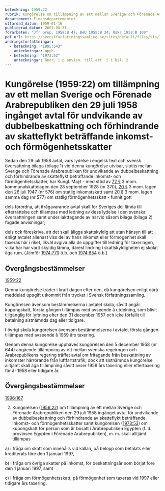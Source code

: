```yaml
---
beteckning: 1959:22
rubrik: Kungörelse om tillämpning av ett mellan Sverige och Förenade Arabrepubliken den 29 juli 1958 ingånget avtal för undvikande av dubbelbeskattning och förhindrande av skatteflykt beträffande inkomst- och förmögenhetsskatter
departement: Finansdepartementet
utfardad_datum: 1959-01-16
publicerad_datum: 2007-08-31
forarbeten: "Jfr prop. 1958:B 47; BeU 1958:B 24; Rskr 1958:B 109"
pdf_url: https://svenskforfattningssamling.se/sites/default/files/sfs/1959-01/SFS1959-22.pdf
andringsforfattningar:
  - beteckning: "1995:543"
    anteckningar: upph.
  - beteckning: "1973:52"
    anteckningar: ändr. 1 p anvisn. till art. 5 i bil. 2
---
```


# Kungörelse (1959:22) om tillämpning av ett mellan Sverige och Förenade Arabrepubliken den 29 juli 1958 ingånget avtal för undvikande av dubbelbeskattning och förhindrande av skatteflykt beträffande inkomst- och förmögenhetsskatter

Sedan den 29 juli 1958 avtal, vars lydelse i engelsk text och svensk översättning bilaga (bilaga 1) vid denna kungörelse utvisar, slutits mellan Sverige och Förenade Arabrepubliken för undvikande av dubbelbeskattning och förhindrande av skatteflykt beträffande inkomst- och förmögenhetsskatter, har Kungl. Maj:t - med stöd av [72 §](#72) 3 mom. kommunalskattelagen den 28 september 1928 (nr 370), [20 §](#20) 3 mom. lagen den 26 juli 1947 (nr 576) om statlig inkomstskatt samt [20 §](#20) 3 mom. lagen samma dag (nr 577) om statlig förmögenhetsskatt - funnit gott

dels förordna, att ifrågavarande avtal skall för Sveriges del lända till efterrättelse och tillämpas med ledning av dess lydelse i den svenska översättningen samt under iakttagande av härvid såsom bilaga (bilaga 2) fogade anvisningar;

dels ock föreskriva, att det skall åligga skattskyldig att utan hänsyn till att enligt avtalet allenast viss del av hans inkomst eller förmögenhet skall taxeras här i riket, likväl avgiva alla de uppgifter till ledning för taxeringen, vilka har har varit skyldig lämna, därest lindring i skattskyldigheten ej skolat äga rum. (Jämför [1974:770](https://selex.se/eli/sfs/1974/770) ö.b. och [1974:854](https://selex.se/eli/sfs/1974/854) ö.b.).

## Övergångsbestämmelser

[1959:22](https://selex.se/eli/sfs/1959/22)

Denna kungörelse träder i kraft dagen efter den, då kungörelsen enligt därå meddelad uppgift utkommit från trycket i Svensk författningssamling.

Kungörelsen ävensom bestämmelserna i avtalet skola, såvitt angår kupongskatt, första gången tillämpas med avseende å utdelning, som blivit tillgänglig för lyftning efter den 31 december 1957 och icke förfallit till betalning sistnämnda dag eller tidigare.

I övrigt skola kungörelsen ävensom bestämmelserna i avtalet första gången tillämpas med avseende å 1959 års taxering.

Genom denna kungörelse upphäves kungörelsen den 5 december 1958 (nr 644) angående tillämpning av ett mellan svenska regeirngen och Arabrepublikens regering träffat avtal om fritagande från beskattning av inkomster härrörande från luftfartstrafik; dock att sistnämnda kungörelse alltjämt skall äga tillämpning såvitt avser 1958 års taxering eller eftertaxering för år 1958 eller tidigare år.

## Övergångsbestämmelser

[1996:167](https://selex.se/eli/sfs/1996/167)

2. Kungörelsen ([1959:22](https://selex.se/eli/sfs/1959/22)) om tillämpning av ett mellan Sverige och Förenade Arabrepubliken den 29 juli 1958 ingånget avtal för undvikande av dubbelbeskattning och förhindrande av skatteflykt beträffande inkomst- och förmögenhetsskatter samt kungörelsen ([1973:53](https://selex.se/eli/sfs/1973/53)) om kupongskatt för person som är bosatt i Arabrepubliken Egypten (f. d. provinsen Egypten i Förenade Arabrepubliken), m. m. skall alltjämt tillämpas

a) i fråga om skatt som innehålls vid källan, på belopp som betalats eller krediterats före den 1 januari 1997,

b) i fråga om övriga skatter på inkomst, för beskattningsår som börjat före den 1 januari 1997, samt

c) i fråga om förmögenhetsskatt, på förmögenhet som taxeras vid 1997 eller tidigare års taxering.